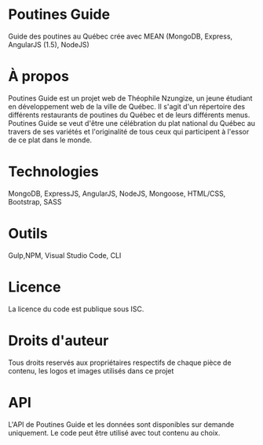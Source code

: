 # Poutines Guide
Guide des poutines au Québec crée avec MEAN (MongoDB, Express, AngularJS (1.5), NodeJS)
# À propos
Poutines Guide est un projet web de Théophile Nzungize, un jeune étudiant en développement web de la ville de Québec. 
Il s'agit d'un répertoire des différents restaurants de poutines du Québec et de leurs différents menus. 
Poutines Guide se veut d'être une célébration du plat national du Québec au travers de ses variétés et l'originalité de tous ceux qui participent à l'essor de ce plat dans le monde.
# Technologies
MongoDB, ExpressJS, AngularJS, NodeJS, Mongoose, HTML/CSS, Bootstrap, SASS
# Outils
Gulp,NPM, Visual Studio Code, CLI
# Licence
La licence du code est publique sous ISC.
# Droits d'auteur
Tous droits reservés aux propriétaires respectifs de chaque pièce de contenu, les logos et images utilisés dans ce projet
# API
L'API de Poutines Guide et les données sont disponibles sur demande uniquement. Le code peut être utilisé avec tout contenu au choix.

